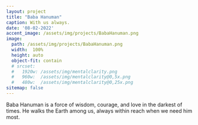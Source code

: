 ```yaml
---
layout: project
title: "Baba Hanuman"
caption: With us always.
date: '08-02-2022'
accent_image: /assets/img/projects/BabaHanuman.png   
image: 
  path: /assets/img/projects/BabaHanuman.png
  width:  100%
  height: auto
  object-fit: contain
  # srcset: 
  #   1920w: /assets/img/mentalclarity.png
  #   960w:  /assets/img/mentalclarity@0,5x.png
  #   480w:  /assets/img/mentalclarity@0,25x.png
sitemap: false
---
```


Baba Hanuman is a force of wisdom, courage, and love in the darkest of times. He walks the Earth among us, always within reach when we need him most. 